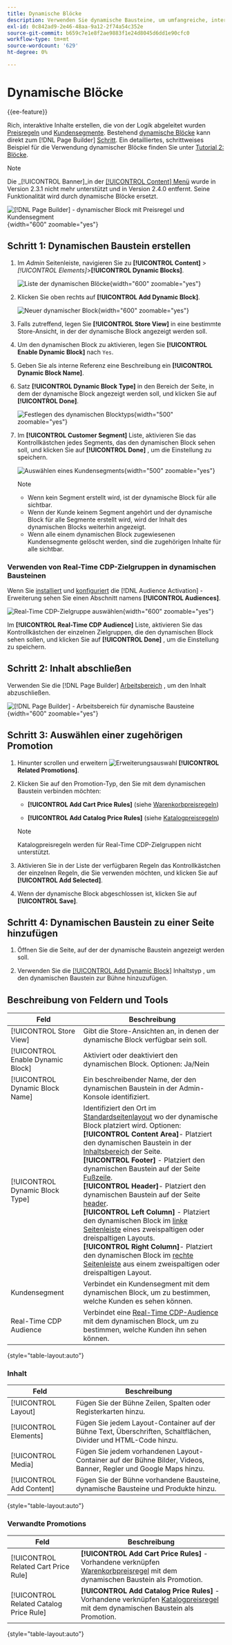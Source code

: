 ```yaml
---
title: Dynamische Blöcke
description: Verwenden Sie dynamische Bausteine, um umfangreiche, interaktive Inhalte zu erstellen, die von der Logik der Preisregeln und Kundensegmente angetrieben werden.
exl-id: 0c842ad9-2e46-48aa-9a12-2f74a54c352e
source-git-commit: b659c7e1e8f2ae9883f1e24d8045d6dd1e90cfc0
workflow-type: tm+mt
source-wordcount: '629'
ht-degree: 0%

---
```


# Dynamische Blöcke

{{ee-feature}}

Rich, interaktive Inhalte erstellen, die von der Logik abgeleitet wurden [Preisregeln](../merchandising-promotions/introduction.md#price-rules) und [Kundensegmente](../customers/customer-segments.md). Bestehend [dynamische Blöcke](../page-builder/dynamic-block.md) kann direkt zum [!DNL Page Builder] [Schritt](../page-builder/workspace.md). Ein detailliertes, schrittweises Beispiel für die Verwendung dynamischer Blöcke finden Sie unter [Tutorial 2: Blöcke](../page-builder/2-blocks.md).

>[!NOTE]
>
>Die _[!UICONTROL Banner]_in der [[!UICONTROL Content] Menü](content-menu.md) wurde in Version 2.3.1 nicht mehr unterstützt und in Version 2.4.0 entfernt. Seine Funktionalität wird durch dynamische Blöcke ersetzt.

![[!DNL Page Builder] - dynamischer Block mit Preisregel und Kundensegment](../page-builder/assets/pb-tutorial2-dynamic-block-storefront.png){width="600" zoomable="yes"}

## Schritt 1: Dynamischen Baustein erstellen

1. Im _Admin_ Seitenleiste, navigieren Sie zu **[!UICONTROL Content]** > _[!UICONTROL Elements]_>**[!UICONTROL Dynamic Blocks]**.

   ![Liste der dynamischen Blöcke](../page-builder/assets/pb-tutorial2-block-dynamic-add.png){width="600" zoomable="yes"}

1. Klicken Sie oben rechts auf **[!UICONTROL Add Dynamic Block]**.

   ![Neuer dynamischer Block](../page-builder/assets/pb-tutorial2-block-dynamic-new.png){width="600" zoomable="yes"}

1. Falls zutreffend, legen Sie **[!UICONTROL Store View]** in eine bestimmte Store-Ansicht, in der der dynamische Block angezeigt werden soll.

1. Um den dynamischen Block zu aktivieren, legen Sie **[!UICONTROL Enable Dynamic Block]** nach `Yes`.

1. Geben Sie als interne Referenz eine Beschreibung ein **[!UICONTROL Dynamic Block Name]**.

1. Satz **[!UICONTROL Dynamic Block Type]** in den Bereich der Seite, in dem der dynamische Block angezeigt werden soll, und klicken Sie auf **[!UICONTROL Done]**.

   ![Festlegen des dynamischen Blocktyps](../page-builder/assets/pb-dynamic-block-type.png){width="500" zoomable="yes"}

1. Im **[!UICONTROL Customer Segment]** Liste, aktivieren Sie das Kontrollkästchen jedes Segments, das den dynamischen Block sehen soll, und klicken Sie auf **[!UICONTROL Done]** , um die Einstellung zu speichern.

   ![Auswählen eines Kundensegments](../page-builder/assets/pb-dynamic-block-customer-segment.png){width="500" zoomable="yes"}

   >[!NOTE]
   >
   >- Wenn kein Segment erstellt wird, ist der dynamische Block für alle sichtbar.
   >- Wenn der Kunde keinem Segment angehört und der dynamische Block für alle Segmente erstellt wird, wird der Inhalt des dynamischen Blocks weiterhin angezeigt.
   >- Wenn alle einem dynamischen Block zugewiesenen Kundensegmente gelöscht werden, sind die zugehörigen Inhalte für alle sichtbar.

### Verwenden von Real-Time CDP-Zielgruppen in dynamischen Bausteinen

Wenn Sie [installiert](../customers/audience-activation.md#install-the-extension) und [konfiguriert](../customers/audience-activation.md#configure-the-extension) die [!DNL Audience Activation] -Erweiterung sehen Sie einen Abschnitt namens **[!UICONTROL Audiences]**.

![Real-Time CDP-Zielgruppe auswählen](./assets/dynamic-block-rtcdp.png){width="600" zoomable="yes"}

Im **[!UICONTROL Real-Time CDP Audience]** Liste, aktivieren Sie das Kontrollkästchen der einzelnen Zielgruppen, die den dynamischen Block sehen sollen, und klicken Sie auf **[!UICONTROL Done]** , um die Einstellung zu speichern.

## Schritt 2: Inhalt abschließen

Verwenden Sie die [!DNL Page Builder] [Arbeitsbereich](../page-builder/workspace.md) , um den Inhalt abzuschließen.

![[!DNL Page Builder] - Arbeitsbereich für dynamische Bausteine](../page-builder/assets/pb-dynamic-block-workspace.png){width="600" zoomable="yes"}

## Schritt 3: Auswählen einer zugehörigen Promotion

1. Hinunter scrollen und erweitern ![Erweiterungsauswahl](../assets/icon-display-expand.png) **[!UICONTROL Related Promotions]**.

1. Klicken Sie auf den Promotion-Typ, den Sie mit dem dynamischen Baustein verbinden möchten:

   - **[!UICONTROL Add Cart Price Rules]** (siehe [Warenkorbpreisregeln](../merchandising-promotions/price-rules-cart.md))

   - **[!UICONTROL Add Catalog Price Rules]** (siehe [Katalogpreisregeln](../merchandising-promotions/price-rules-catalog.md))

   >[!NOTE]
   >
   >Katalogpreisregeln werden für Real-Time CDP-Zielgruppen nicht unterstützt.

1. Aktivieren Sie in der Liste der verfügbaren Regeln das Kontrollkästchen der einzelnen Regeln, die Sie verwenden möchten, und klicken Sie auf **[!UICONTROL Add Selected]**.

1. Wenn der dynamische Block abgeschlossen ist, klicken Sie auf **[!UICONTROL Save]**.

## Schritt 4: Dynamischen Baustein zu einer Seite hinzufügen

1. Öffnen Sie die Seite, auf der der dynamische Baustein angezeigt werden soll.

1. Verwenden Sie die [[!UICONTROL Add Dynamic Block]](../page-builder/dynamic-block.md) Inhaltstyp , um den dynamischen Baustein zur Bühne hinzuzufügen.

## Beschreibung von Feldern und Tools

| Feld | Beschreibung |
|--- |--- |
| [!UICONTROL Store View] | Gibt die Store-Ansichten an, in denen der dynamische Block verfügbar sein soll. |
| [!UICONTROL Enable Dynamic Block] | Aktiviert oder deaktiviert den dynamischen Block. Optionen: Ja/Nein |
| [!UICONTROL Dynamic Block Name] | Ein beschreibender Name, der den dynamischen Baustein in der Admin-Konsole identifiziert. |
| [!UICONTROL Dynamic Block Type] | Identifiziert den Ort im [Standardseitenlayout](layout-updates.md) wo der dynamische Block platziert wird. Optionen: <br/>**[!UICONTROL Content Area]**- Platziert den dynamischen Baustein in der [Inhaltsbereich](layout-updates.md) der Seite.<br/>**[!UICONTROL Footer]** - Platziert den dynamischen Baustein auf der Seite [Fußzeile](page-setup.md#footer). <br/>**[!UICONTROL Header]**- Platziert den dynamischen Baustein auf der Seite [header](page-setup.md#header).<br/>**[!UICONTROL Left Column]** - Platziert den dynamischen Block im [linke Seitenleiste](page-layout.md#standard-page-layouts) eines zweispaltigen oder dreispaltigen Layouts. <br/>**[!UICONTROL Right Column]**- Platziert den dynamischen Block im [rechte Seitenleiste](page-layout.md#standard-page-layouts) aus einem zweispaltigen oder dreispaltigen Layout. |
| Kundensegment | Verbindet ein Kundensegment mit dem dynamischen Block, um zu bestimmen, welche Kunden es sehen können. |
| Real-Time CDP Audience | Verbindet eine [Real-Time CDP-Audience](../customers/audience-activation.md) mit dem dynamischen Block, um zu bestimmen, welche Kunden ihn sehen können. |

{style="table-layout:auto"}

### Inhalt

| Feld | Beschreibung |
|--- |--- |
| [!UICONTROL Layout] | Fügen Sie der Bühne Zeilen, Spalten oder Registerkarten hinzu. |
| [!UICONTROL Elements] | Fügen Sie jedem Layout-Container auf der Bühne Text, Überschriften, Schaltflächen, Divider und HTML-Code hinzu. |
| [!UICONTROL Media] | Fügen Sie jedem vorhandenen Layout-Container auf der Bühne Bilder, Videos, Banner, Regler und Google Maps hinzu. |
| [!UICONTROL Add Content] | Fügen Sie der Bühne vorhandene Bausteine, dynamische Bausteine und Produkte hinzu. |

{style="table-layout:auto"}

### Verwandte Promotions

| Feld | Beschreibung |
|--- |--- |
| [!UICONTROL Related Cart Price Rule] | **[!UICONTROL Add Cart Price Rules]** - Vorhandene verknüpfen [Warenkorbpreisregel](../merchandising-promotions/price-rules-cart.md) mit dem dynamischen Baustein als Promotion. |
| [!UICONTROL Related Catalog Price Rule] | **[!UICONTROL Add Catalog Price Rules]** - Vorhandene verknüpfen [Katalogpreisregel](../merchandising-promotions/price-rules-catalog.md) mit dem dynamischen Baustein als Promotion. |

{style="table-layout:auto"}
